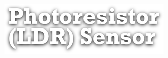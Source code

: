 <!--Datos-->
<!--Nombre, escuela, ingenieria, departamento, logo escuela etc-->

<!--Titulo-->
![Titulo](Img_Titulo.png)

<!--Imagen sensor-->
<!--![](Img_Sensor.png)-->

<!--Descripcion basica del sensor-->
<!--...-->

